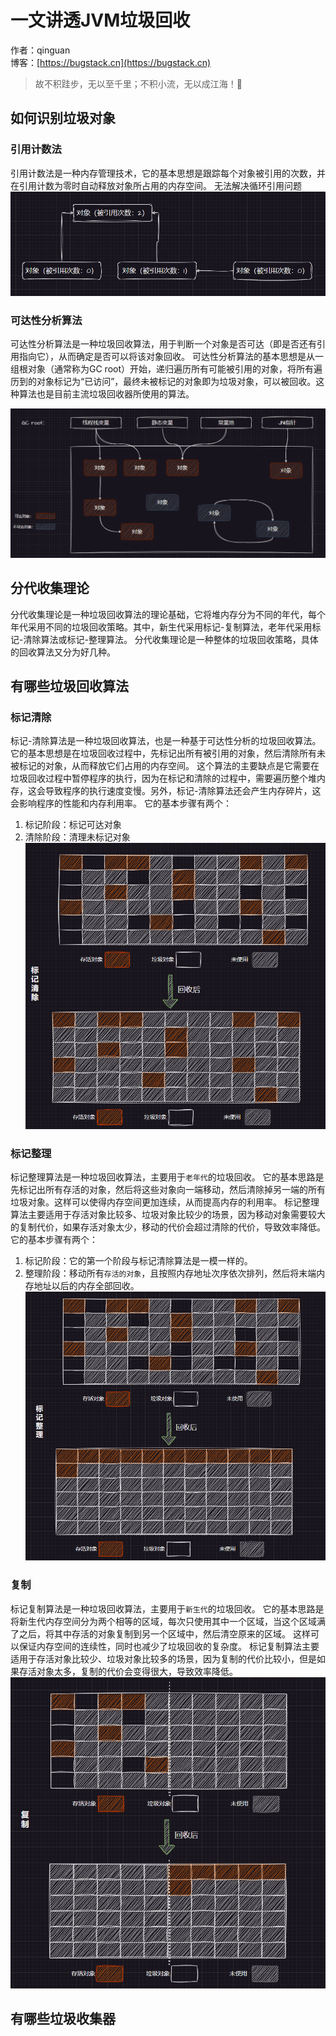 # 一文讲透JVM垃圾回收

作者：qinguan
<br/>博客：[https://bugstack.cn](https://bugstack.cn)

> 故不积跬步，无以至千里；不积小流，无以成江海！🌻

## 如何识别垃圾对象
### 引用计数法
引用计数法是一种内存管理技术，它的基本思想是跟踪每个对象被引用的次数，并在引用计数为零时自动释放对象所占用的内存空间。
无法解决循环引用问题
![引用计数法](https://raw.githubusercontent.com/qinguan1/qinguan1.github.io/main/docs/assets/img/qinguan/引用计数法.png)

### 可达性分析算法

可达性分析算法是一种垃圾回收算法，用于判断一个对象是否可达（即是否还有引用指向它），从而确定是否可以将该对象回收。
可达性分析算法的基本思想是从一组根对象（通常称为GC root）开始，递归遍历所有可能被引用的对象，将所有遍历到的对象标记为“已访问”，最终未被标记的对象即为垃圾对象，可以被回收。这种算法也是目前主流垃圾回收器所使用的算法。

![可达性分析算法](https://raw.githubusercontent.com/qinguan1/qinguan1.github.io/main/docs/assets/img/qinguan/可达性分析算法.png)

## 分代收集理论
分代收集理论是一种垃圾回收算法的理论基础，它将堆内存分为不同的年代，每个年代采用不同的垃圾回收策略。其中，新生代采用标记-复制算法，老年代采用标记-清除算法或标记-整理算法。
分代收集理论是一种整体的垃圾回收策略，具体的回收算法又分为好几种。

## 有哪些垃圾回收算法

### 标记清除
标记-清除算法是一种垃圾回收算法，也是一种基于可达性分析的垃圾回收算法。
它的基本思想是在垃圾回收过程中，先标记出所有被引用的对象，然后清除所有未被标记的对象，从而释放它们占用的内存空间。
这个算法的主要缺点是它需要在垃圾回收过程中暂停程序的执行，因为在标记和清除的过程中，需要遍历整个堆内存，这会导致程序的执行速度变慢。另外，标记-清除算法还会产生内存碎片，这会影响程序的性能和内存利用率。
它的基本步骤有两个：
1. 标记阶段：标记可达对象
2. 清除阶段：清理未标记对象
![gc-标记清除](https://raw.githubusercontent.com/qinguan1/qinguan1.github.io/main/docs/assets/img/qinguan/gc-标记清除.png)

### 标记整理
标记整理算法是一种垃圾回收算法，主要用于`老年代`的垃圾回收。
它的基本思路是先标记出所有存活的对象，然后将这些对象向一端移动，然后清除掉另一端的所有垃圾对象。这样可以使得内存空间更加连续，从而提高内存的利用率。
标记整理算法主要适用于存活对象比较多、垃圾对象比较少的场景，因为移动对象需要较大的复制代价，如果存活对象太少，移动的代价会超过清除的代价，导致效率降低。
它的基本步骤有两个：
1. 标记阶段：它的第一个阶段与<kbd>标记清除算法</kbd>是一模一样的。
2. 整理阶段：移动所有`存活的对象`，且按照内存地址次序依次排列，然后将末端内存地址以后的内存全部回收。
![gc-标记整理](https://raw.githubusercontent.com/qinguan1/qinguan1.github.io/main/docs/assets/img/qinguan/gc-标记整理.png)

### 复制
标记复制算法是一种垃圾回收算法，主要用于`新生代`的垃圾回收。
它的基本思路是将新生代内存空间分为两个相等的区域，每次只使用其中一个区域，当这个区域满了之后，将其中存活的对象复制到另一个区域中，然后清空原来的区域。
这样可以保证内存空间的连续性，同时也减少了垃圾回收的复杂度。
标记复制算法主要适用于存活对象比较少、垃圾对象比较多的场景，因为复制的代价比较小，但是如果存活对象太多，复制的代价会变得很大，导致效率降低。
![gc-复制](https://raw.githubusercontent.com/qinguan1/qinguan1.github.io/main/docs/assets/img/qinguan/gc-复制.png)

## 有哪些垃圾收集器



